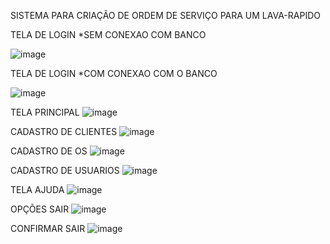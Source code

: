 SISTEMA PARA CRIAÇÃO DE ORDEM DE SERVIÇO PARA UM LAVA-RAPIDO

TELA DE LOGIN *SEM CONEXAO COM BANCO

![image](https://github.com/user-attachments/assets/ac3022b4-9a22-4e0a-bc5f-2cfc11928aaf)

TELA DE LOGIN *COM CONEXAO COM O BANCO

![image](https://github.com/user-attachments/assets/46c80b0a-1479-41ec-a350-0003e84c0e6a)

TELA PRINCIPAL
![image](https://github.com/user-attachments/assets/813bf647-6c98-4990-bed2-44c3f4014dc1)

CADASTRO DE CLIENTES
![image](https://github.com/user-attachments/assets/3a033caf-25d2-49bd-9b6f-61f5d194509e)

CADASTRO DE OS
![image](https://github.com/user-attachments/assets/f8cb17e6-d347-453f-bf2d-cf0c6c953b0e)

CADASTRO DE USUARIOS
![image](https://github.com/user-attachments/assets/d08a9f28-e2eb-43b3-8218-886bd5dd1a6e)

TELA AJUDA
![image](https://github.com/user-attachments/assets/23e9999b-f1a7-47b0-b082-b9cc907731db)

OPÇÕES SAIR
![image](https://github.com/user-attachments/assets/0fede16f-036a-4c24-8dd3-1a335142a9ae)

CONFIRMAR SAIR
![image](https://github.com/user-attachments/assets/5329a3fc-39c7-44d9-b30c-ebf71a9bd62a)
